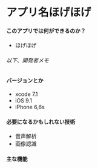 # アプリ名ほげほげ

#### このアプリでは何ができるのか？
* ほげほげ

###### 以下、開発者メモ
#### バージョンとか
* xcode 7.1
* iOS 9.1
* iPhone 6,6s


#### 必要になるかもしれない技術
* 音声解析
* 画像認識

#### 主な機能


